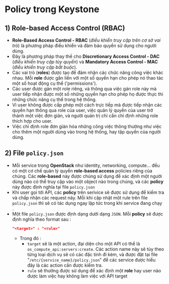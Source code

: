 # Policy trong Keystone
## **1) Role-based Access Control (RBAC)**
- **Role-Based Access Control - RBAC** (*điều khiển truy cập trên cơ sở vai trò*) là phương pháp điều khiển và đảm bảo quyền sử dụng cho người dùng.
- Đây là phương pháp thay thế cho **Discretionary Access Control - DAC** (*điều khiển truy cập tùy quyền*) và **Mandatory Access Control - MAC** (*điều khiển truy cập bắt buộc*).
- Các vai trò (**roles**) được tạo để đảm nhận các chức năng công việc khác nhau. Mỗi **role** được gắn liền với một số quyền hạn cho phép nó thao tác một số hoạt động cụ thể ('permissions').
- Các user được gán một role riêng, và thông qua việc gán role này mà user tiếp nhận được một số những quyền hạn cho phép họ được thực thi những chức năng cụ thể trong hệ thống.
- Vì user không được cấp phép một cách trực tiếp mà được tiếp nhận các quyền hạn thông qua role của user, việc quản lý quyền của user trở thành một việc đơn giản, và người quản trị chỉ cần chỉ định những role thích hợp cho user.
- Việc chỉ định role đơn giản hóa những công việc thông thường như việc cho thêm một người dùng vào trong hệ thống, hay tập quyền của người dùng.
## **2) File `policy.json`**
- Mỗi service trong **OpenStack** như identity, networking, compute... đều có một cơ chế quản lý quyền **role-based access** policies riêng của chúng. Các **role-based** này được chúng sử dụng để xác định một người dùng nào có thể truy cập vào một object nào trong chúng, và các **policy** này được định nghĩa tại file `policy.json`
- Khi user gọi tới API, các **policy** trên serivice sẽ được sử dụng để kiểm tra và chấp nhận các request này. Mỗi khi cập nhật một rule trên file `policy.json` thì sẽ có tác dụng ngay lập tức trong khi service đang chạy .
- Một file `policy.json` được định dạng dưới dạng `JSON`. Mỗi **policy** sẽ được định nghĩa theo format sau :
    ```json
    "<target>" : "<rule>"
    ```
    - Trong đó :
        - `target` sẽ là một action, đại diện cho một API có thể là `os_compute_api:servers:create`. Các action name này sẽ tùy theo từng loại dịch vụ sẽ có các đặc tính đi kèm, và được đặt tại file "`/etc/{service_name}/policy.json`" để các service được hiểu đây là các action cần được kiểm tra.
        - `rule` sẽ thường được sử dụng để xác định một **role** hay user nào được làm việc hay không làm việc với API target